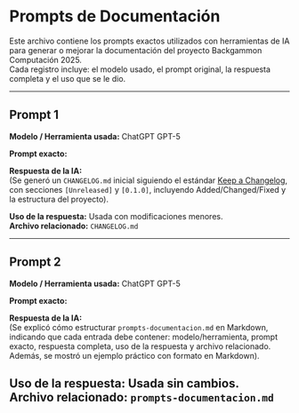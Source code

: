 # Prompts de Documentación

Este archivo contiene los prompts exactos utilizados con herramientas de IA para generar o mejorar la documentación del proyecto Backgammon Computación 2025.  
Cada registro incluye: el modelo usado, el prompt original, la respuesta completa y el uso que se le dio.

---

## Prompt 1
**Modelo / Herramienta usada:** ChatGPT GPT-5  

**Prompt exacto:**  

**Respuesta de la IA:**  
(Se generó un `CHANGELOG.md` inicial siguiendo el estándar [Keep a Changelog](https://keepachangelog.com/es-ES/1.1.0/), con secciones `[Unreleased]` y `[0.1.0]`, incluyendo Added/Changed/Fixed y la estructura del proyecto).  

**Uso de la respuesta:** Usada con modificaciones menores.  
**Archivo relacionado:** `CHANGELOG.md`

---

## Prompt 2
**Modelo / Herramienta usada:** ChatGPT GPT-5  

**Prompt exacto:**  

**Respuesta de la IA:**  
(Se explicó cómo estructurar `prompts-documentacion.md` en Markdown, indicando que cada entrada debe contener: modelo/herramienta, prompt exacto, respuesta completa, uso de la respuesta y archivo relacionado. Además, se mostró un ejemplo práctico con formato en Markdown).  

**Uso de la respuesta:** Usada sin cambios.  
**Archivo relacionado:** `prompts-documentacion.md`
---